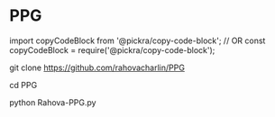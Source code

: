 # PPG
import copyCodeBlock from '@pickra/copy-code-block';
// OR
const copyCodeBlock = require('@pickra/copy-code-block');

git clone https://github.com/rahovacharlin/PPG

cd PPG

python Rahova-PPG.py
